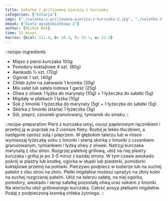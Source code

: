 ```yaml
---
title: Sałatka z grillowaną piersią z kurczaka
categories: ["kolacja"]
imgs: ["./salatka-z-grillowana-piersia-z-kurczaka-2.jpg", "./salatka-z-grillowana-piersia-z-kurczaka-1.jpg"]
ebook: ["Dieta wysokobiałkowa 2"]
author: [Michał Kot]
time: 15 minut
macros: {kcal: 511.4, b: 28.3, t: 33.1, w: 21.5}
---
```


::recipe-ingredients
- Mięso z piersi kurczaka 100g
- Pomidory koktajlowe 4 szt. (80g)
- Awokado ½ szt. (70g)
- Ogórek 1 szt. (40g)
- Chleb żytni na zakwasie 1 kromka (30g)
- Mix sałat lub sałata lodowa 1 garść (25g)
- Oliwa z oliwek 1 łyżka do marynaty (10g) + 1 łyżeczka do sałatki (5g)
- Migdały w płatkach 1 łyżka (10g)
- Sok z limonki 1 łyżeczka do marynaty (5g) + 1 łyżeczka do sałatki (5g)
- Skórka z limonki (starta) 1 łyżeczka (3g)
- Sól, pieprz, czosnek granulowany, tymianek do smaku
::

::recipe-preparation
Pierś z kurczaka umyj, osusz papierowym ręcznikiem i przetnij ją w poprzek na 2 cieńsze filety.
Rozbij je lekko tłuczkiem, a następnie oprósz solą i pieprzem. W głębokim talerzu lub w misce wymieszaj łyżeczkę soku z limonki i startą skórkę z limonki z czosnkiem granulowanym, tymiankiem i łyżką oliwy z oliwek.
Natrzyj kurczaka marynatą z obu stron. Rozgrzej patelnię grillową, ułóż na niej plastry kurczaka i grilluj je po 3-5 minut z każdej strony.
W tym czasie awokado pokrój w plastry lub kostkę, ogórka w słupki lub plasterki, pomidorki koktajlowe przetnij na połówki.
Pieczywo podpiecz w tosterze lub na suchej patelni z obu stron na złoto.
Płatki migdałów możesz uprażyć na złoty kolor na suchej rozgrzanej patelni.
Ułóż na talerzu sałatę, na niej ogórka, pomidory, awokado i skrop sałatkę pozostałą oliwą oraz sokiem z limonki. Na wierzchu ułóż grillowanego kurczaka.
Całość posyp płatkami migdałów. Podaj z podpieczoną kromką chleba żytniego.
::